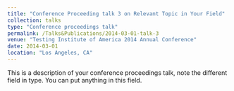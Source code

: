 ```yaml
---
title: "Conference Proceeding talk 3 on Relevant Topic in Your Field"
collection: talks
type: "Conference proceedings talk"
permalink: /Talks&Publications/2014-03-01-talk-3
venue: "Testing Institute of America 2014 Annual Conference"
date: 2014-03-01
location: "Los Angeles, CA"
---
```


This is a description of your conference proceedings talk, note the different field in type. You can put anything in this field.
